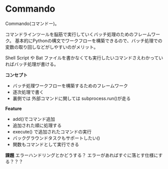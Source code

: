 # Commando

Commando(コマンドー)。

コマンドラインツールを脳筋で実行していくバッチ処理のためのフレームワーク。
基本的にPythonの構文でワークフローを構築できるので、バッチ処理での変数の取り回しなどがしやすいのがメリット。

Shell Script や Bat ファイルを書かなくても実行したいコマンドさえわかっていればバッチ処理が書ける。

**コンセプト**
- バッチ処理ワークフローを構築するためのフレームワーク
- 逐次処理で書く
- 裏側では 外部コマンドに関しては subprocess.run()が走る

**Feature**
- add()でコマンド追加
- 追加された順に処理する
- execute() で追加されたコマンドの実行
- バックグラウンドタスクもサポートしたい()
- 関数もコマンドとして実行できる

**課題**
	エラーハンドリングとかどうする？
		エラーがあればすぐに落とす仕様にする？？？
